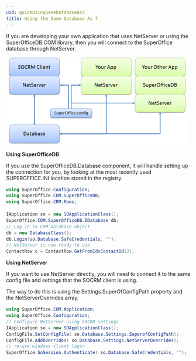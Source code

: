 ```yaml
---
uid: guideUsingSameDatabaseAs7
title: Using the Same Database As 7
---
```


If you are developing your own application that uses NetServer or using the SuperOfficeDB COM library, then you will connect to the SuperOffice database through NetServer.



 ![](../../images/using-netserver.gif)



**Using SuperOfficeDB**

If you use the SuperOfficeDB.Database component, it will handle setting up the connection for you, by looking at the most recently used SUPEROFFICE.INI location stored in the registry.


```cs
using SuperOffice.Configuration;
using SuperOffice.COM.SuperOfficeDB;
using SuperOffice.CRM.Rows;

IApplication so = new SOApplicationClass();
SuperOffice.COM.SuperOfficeDB.IDatabase db;
// Log in to COM Database object
db = new DatabaseClass();
db.Login(so.Database.SafeCredentials, "");
// NetServer is now ready to use
ContactRow c = ContactRow.GetFromIdxContactId(2);
```


**Using NetServer**

If you want to use NetServer directly, you will need to connect it to the same config file and settings that the SOCRM client is using.

The way to do this is using the <see cref="ISettings.SuperofConfigPath">Settings.SuperOfConfigPath</see> property and the <see cref="ISettings.NetServerOverrides">NetServerOverrides</see> array.


```cs
using SuperOffice.COM.Application;
using SuperOffice.Configuration;
// Configure NetServer using SOCRM settings
IApplication so = new SOApplicationClass();
ConfigFile.SetConfigFile( so.Database.Settings.SuperofConfigPath);
ConfigFile.AddOverrides( so.Database.Settings.NetServerOverrides);
// re-use windows client login
SuperOffice.SoSession.Authenticate( so.Database.SafeCredentials, "");
```
